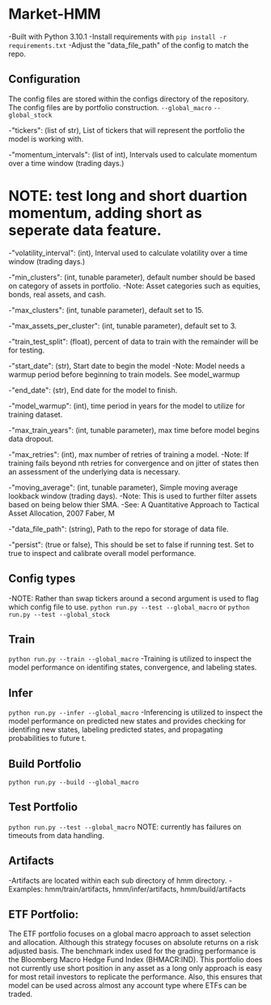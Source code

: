# Market-HMM
-Built with Python 3.10.1
-Install requirements with `pip install -r requirements.txt`
-Adjust the "data_file_path" of the config to match the repo.

## Configuration
The config files are stored within the configs directory of the repository. 
The config files are by portfolio construction.
`--global_macro`
`--global_stock`

-"tickers": (list of str), List of tickers that will represent the portfolio the model is working with.

-"momentum_intervals": (list of int), Intervals used to calculate momentum over a time window (trading days.)

# NOTE: test long and short duartion momentum, adding short as seperate data feature.

-"volatility_interval": (int), Interval used to calculate volatility over a time window (trading days.)

-"min_clusters": (int, tunable parameter), default number should be based on category of assets in portfolio.
-Note: Asset categories such as equities, bonds, real assets, and cash.

-"max_clusters": (int, tunable parameter), default set to 15.

-"max_assets_per_cluster": (int, tunable parameter), default set to 3.

-"train_test_split": (float), percent of data to train with the remainder will be for testing.

-"start_date": (str), Start date to begin the model
-Note: Model needs a warmup period before beginning to train models. See model_warmup

-"end_date": (str), End date for the model to finish.

-"model_warmup": (int), time period in years for the model to utilize for training dataset.

-"max_train_years": (int, tunable parameter), max time before model begins data dropout.

-"max_retries": (int), max number of retries of training a model.
-Note: If training fails beyond nth retries for convergence and on jitter of states then an assessment of the underlying data is necessary.

-"moving_average": (int, tunable parameter), Simple moving average lookback window (trading days).
-Note: This is used to further filter assets based on being below thier SMA.
-See: A Quantitative Approach to Tactical Asset Allocation, 2007 Faber, M

-"data_file_path": (string), Path to the repo for storage of data file.

-"persist": (true or false), This should be set to false if running test. Set to true to inspect and calibrate overall model performance.

## Config types
-NOTE: Rather than swap tickers around a second argument is used to flag which config file to use.
`python run.py --test --global_macro` or `python run.py --test --global_stock`

## Train
`python run.py --train --global_macro`
-Training is utilized to inspect the model performance on identifing states, convergence, and labeling states.

## Infer
`python run.py --infer --global_macro`
-Inferencing is utilized to inspect the model performance on predicted new states and provides checking for identifing new states, labeling predicted states, and propagating probabilities to future t.

## Build Portfolio
`python run.py --build --global_macro`

## Test Portfolio
`python run.py --test --global_macro`
NOTE: currently has failures on timeouts from data handling.

## Artifacts
-Artifacts are located within each sub directory of hmm directory.
-Examples: hmm/train/artifacts, hmm/infer/artifacts, hmm/build/artifacts

## ETF Portfolio:

The ETF portfolio focuses on a global macro approach to asset selection and allocation. Although this strategy focuses on absolute returns on a risk adjusted basis. The benchmark index used for the grading performance is the Bloomberg Macro Hedge Fund Index (BHMACR:IND). This portfolio does not currently use short position in any asset as a long only approach is easy for most retail investors to replicate the performance. Also, this ensures that model can be used across almost any account type where ETFs can be traded.
